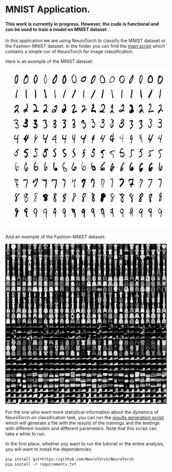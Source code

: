 # MNIST Application.


#### This work is currently in progress. However, the code is functional and can be used to train a model on MNIST dataset.


In this application we are using NeuroTorch to classify the MNIST dataset or the Fashion-MNIST dataset. In the folder 
you can find the [main script](main.py) which contains a simple run of NeuroTorch for image classification.

Here is an exemple of the MNIST dataset:
<p align="center"> <img width="1200" height="500" src="images/mnist/MnistExamples.png"> </p>

And an exemple of the Fashion-MNIST dataset:
<p align="center"> <img width="1200" height="500" src="images/mnist/fashion-mnist-sprite.png"> </p>

For the one who want more statistical information about the dynamics of NeuroTorch on classification task, you
can run the [results generation script](results_generation.py) which will generate a file with the results of the
trainings and the testings with different models and different parameters. Note that this script can take a while to
run.

In the first place, whether you want to run the tutoriel or the entire analysis, you will want to install the 
dependencies.
```
pip install git+https://github.com/NeuroTorch/NeuroTorch
pip install -r requirements.txt
```






